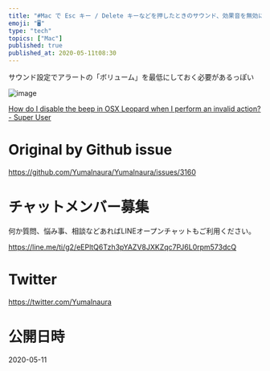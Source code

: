 ```yaml
---
title: "#Mac で Esc キー / Delete キーなどを押したときのサウンド、効果音を無効にする (警告音のボリュームを最小に)"
emoji: "🖥"
type: "tech"
topics: ["Mac"]
published: true
published_at: 2020-05-11t08:30
---
```


サウンド設定でアラートの「ボリューム」を最低にしておく必要があるっぽい

![image](https://user-images.githubusercontent.com/13635059/81486446-cddcce00-928f-11ea-95a0-e45078e20f80.png)


[How do I disable the beep in OSX Leopard when I perform an invalid action? - Super User](https://superuser.com/questions/98868/how-do-i-disable-the-beep-in-osx-leopard-when-i-perform-an-invalid-action)

# Original by Github issue

https://github.com/YumaInaura/YumaInaura/issues/3160











<!-- Update From Qiita API -->

# チャットメンバー募集


何か質問、悩み事、相談などあればLINEオープンチャットもご利用ください。

https://line.me/ti/g2/eEPltQ6Tzh3pYAZV8JXKZqc7PJ6L0rpm573dcQ





# Twitter


https://twitter.com/YumaInaura


<!-- Update From Qiita API -->



# 公開日時

2020-05-11
